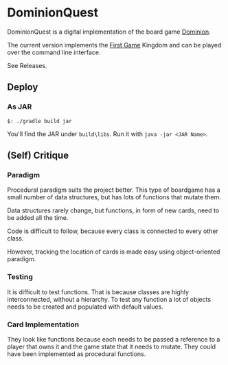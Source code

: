 # DominionQuest

DominionQuest is a digital implementation of the board game [Dominion](http://wiki.dominionstrategy.com/index.php/Gameplay).

The current version implements the [First Game](http://wiki.dominionstrategy.com/index.php/First_Game) Kingdom and can be played over the command line interface.

See Releases.  

## Deploy

### As JAR

```
$: ./gradle build jar
```

You'll find the JAR under `build\libs`. Run it with `java -jar <JAR Name>`.  

## (Self) Critique

### Paradigm

Procedural paradigm suits the project better. This type of boardgame has a small number of data structures, but has lots of functions that mutate them.

Data structures rarely change, but functions, in form of new cards, need to be added all the time.

Code is difficult to follow, because every class is connected to every other class.

However, tracking the location of cards is made easy using object-oriented paradigm.

### Testing 

It is difficult to test functions. That is because classes are highly interconnected, without a hierarchy. To test any function a lot of objects needs to be created and populated with default values.

### Card Implementation

They look like functions because each needs to be passed a reference to a player that owns it and the game state that it needs to mutate.
They could have been implemented as procedural functions.
